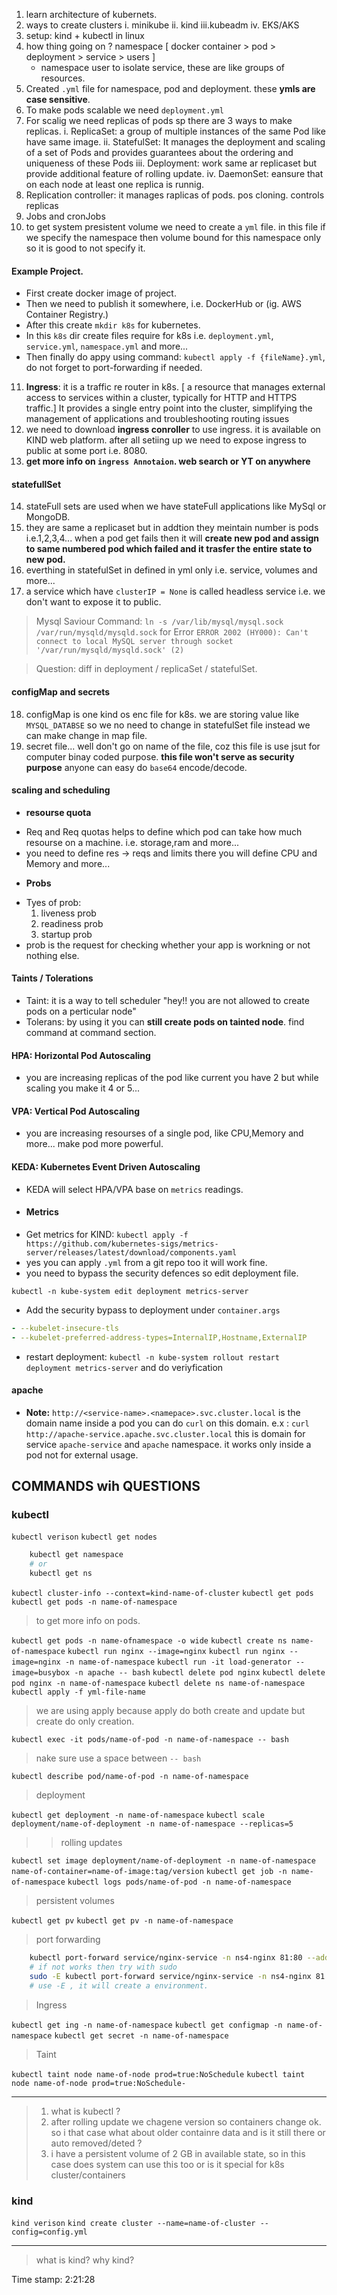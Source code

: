 1. learn architecture of kubernets.
2. ways to create clusters
    i.  minikube
    ii. kind
    iii.kubeadm
    iv. EKS/AKS
3. setup: kind + kubectl in linux
4. how thing going on ?
    namespace [ docker container > pod > deployment > service > users ]
    * namespace user to isolate service, these are like groups of resources.
5. Created `.yml` file for namespace, pod and deployment. these **ymls are case sensitive**.
6. To make pods scalable we need `deployment.yml`
7. For scalig we need replicas of pods sp there are 3 ways to make replicas.
    i.   ReplicaSet: a group of multiple instances of the same Pod like have same image.
    ii.  StatefulSet: It manages the deployment and scaling of a set of Pods and provides guarantees about the ordering and uniqueness of these Pods
    iii. Deployment: work same ar replicaset but provide additional feature of rolling update.
    iv. DaemonSet: eansure that on each node at least one replica is runnig.
8. Replication controller: it manages raplicas of pods. pos cloning. controls replicas 
9. Jobs and cronJobs
10. to get system presistent volume we need to create a `yml` file. in this file if we specify the namespace then volume bound for this namespace only so it is good to not specify it.

#### Example Project. 
* First create docker image of project. 
* Then we need to publish it somewhere, i.e. DockerHub or (ig. AWS Container Registry.)
* After this create `mkdir k8s` for kubernetes.
* In this `k8s` dir create files require for k8s i.e. `deployment.yml`, `service.yml`, `namespace.yml` and more...
* Then finally do appy using command: `kubectl apply -f {fileName}.yml`, do  not forget to port-forwarding if needed.

11. **Ingress**: it is a traffic re router in k8s. [ a resource that manages external access to services within a cluster, typically for HTTP and HTTPS traffic.] It provides a single entry point into the cluster, simplifying the management of applications and troubleshooting routing issues
12. we need to download **ingress conroller** to use ingress. it is available on KIND web platform. after all setiing up we need to expose ingress to public at some port i.e. 8080.
13. **get more info on `ingress Annotaion`. web search or YT on anywhere**

#### statefullSet

14. stateFull sets are used when we have stateFull applications like MySql or MongoDB. 
15. they are same a replicaset but in addtion they meintain number is pods i.e.1,2,3,4... when a pod get fails then it will **create new pod and assign to same numbered pod which failed and it trasfer the entire state to new pod.** 
16. everthing in statefulSet in defined in yml only i.e. service, volumes and more...
17. a service which have `clusterIP = None`  is called headless service i.e. we don't want to expose it to public.

> Mysql Saviour Command: `ln -s /var/lib/mysql/mysql.sock /var/run/mysqld/mysqld.sock` for Error `ERROR 2002 (HY000): Can't connect to local MySQL server through socket '/var/run/mysqld/mysqld.sock' (2)` 

> Question: diff in deployment / replicaSet / statefulSet.

#### configMap and secrets
18. configMap is one kind os enc file for k8s. we are storing value like `MYSQL_DATABSE` so we no need to change in statefulSet file instead we can make change in map file.
19. secret file... well don't go on name of the file, coz this file is use jsut for computer binay coded purpose. **this file won't serve as security purpose** anyone can easy do `base64` encode/decode.


#### scaling and scheduling
* **resourse quota**
- Req and Req quotas helps to define which pod can take how much resourse on a machine. i.e. storage,ram and more...
- you need to define res -> reqs and limits there you will define CPU and Memory and more...

* **Probs**
- Tyes of prob:
    1. liveness prob
    2. readiness prob 
    3. startup prob
- prob is the request for checking whether your app is workning or not nothing else.

#### Taints / Tolerations
* Taint: it is a way to tell scheduler "hey!! you are not allowed to create pods on a perticular node"
* Tolerans: by using it you can **still create pods on tainted node**. find command at command section.

#### HPA: Horizontal Pod Autoscaling 
* you  are increasing replicas of the pod like current you have 2 but while scaling you make it 4 or 5...
#### VPA: Vertical Pod Autoscaling
* you are increasing resourses of a single pod, like CPU,Memory and more... make pod more powerful.
#### KEDA: Kubernetes Event Driven Autoscaling
* KEDA will select HPA/VPA base on `metrics` readings.

* #### Metrics
- Get metrics for KIND: `kubectl apply -f https://github.com/kubernetes-sigs/metrics-server/releases/latest/download/components.yaml`
- yes you can apply `.yml` from a git repo too it will work fine.
- you need to bypass the security defences so edit deployment file. 

`kubectl -n kube-system edit deployment metrics-server` 
- Add the security bypass to deployment under `container.args`

```yml
- --kubelet-insecure-tls
- --kubelet-preferred-address-types=InternalIP,Hostname,ExternalIP
```

- restart deployment: `kubectl -n kube-system rollout restart deployment metrics-server` and do veriyfication 

#### apache
- **Note:** `http://<service-name>.<namepace>.svc.cluster.local` is the domain name inside a pod you can do `curl` on this domain. e.x : `curl http://apache-service.apache.svc.cluster.local` this is domain for service `apache-service` and `apache` namespace. it works only inside a pod not for external usage. 

## COMMANDS wih QUESTIONS

### kubectl
`kubectl verison`
`kubectl get nodes`
``` bash
    kubectl get namespace
    # or 
    kubectl get ns
```
`kubectl cluster-info --context=kind-name-of-cluster`
`kubectl get pods`
`kubectl get pods -n name-of-namespace`

> to get more info on pods.

`kubectl get pods -n name-ofnamespace -o wide` 
`kubectl create ns name-of-namespace`
`kubectl run nginx --image=nginx`
`kubectl run nginx --image=nginx -n name-of-namespace`
`kubectl run -it load-generator --image=busybox -n apache -- bash`
`kubectl delete pod nginx`
`kubectl delete pod nginx -n name-of-namespace`
`kubectl delete ns name-of-namespace`
`kubectl apply -f yml-file-name`
> we are using apply because apply do both create and update but create do only creation.

`kubectl exec -it pods/name-of-pod -n name-of-namespace -- bash`
> nake sure use a space between `-- bash`

`kubectl describe pod/name-of-pod -n name-of-namespace`
> deployment

`kubectl get deployment -n name-of-namespace`
`kubectl scale deployment/name-of-deployment -n name-of-namespace --replicas=5`
>> rolling updates

`kubectl set image deployment/name-of-deployment -n name-of-namespace name-of-container=name-of-image:tag/version`
`kubectl get job -n name-of-namespace`
`kubectl logs pods/name-of-pod -n name-of-namespace`

> persistent volumes

`kubectl get pv`
`kubectl get pv -n name-of-namespace`

> port forwarding

```bash 
    kubectl port-forward service/nginx-service -n ns4-nginx 81:80 --address=0.0.0.0
    # if not works then try with sudo
    sudo -E kubectl port-forward service/nginx-service -n ns4-nginx 81:80 --address=0.0.0.0
    # use -E , it will create a environment.
```

> Ingress 

`kubectl get ing -n name-of-namespace`
`kubectl get configmap -n name-of-namespace`
`kubectl get secret -n name-of-namespace`

> Taint

`kubectl taint node name-of-node prod=true:NoSchedule`
`kubectl taint node name-of-node prod=true:NoSchedule-`

<hr>

> 1. what is kubectl ?
> 2. after rolling update we chagene version so containers change ok. so i that case what about older containre data and is it still there or auto removed/deted ?
> 3. i have a persistent volume of 2 GB in available state, so in this case does system can use this too or is it special for k8s cluster/containers

### kind

`kind verison`
`kind create cluster --name=name-of-cluster --config=config.yml`

<hr>

> what is kind?
> why kind?

Time stamp: 2:21:28